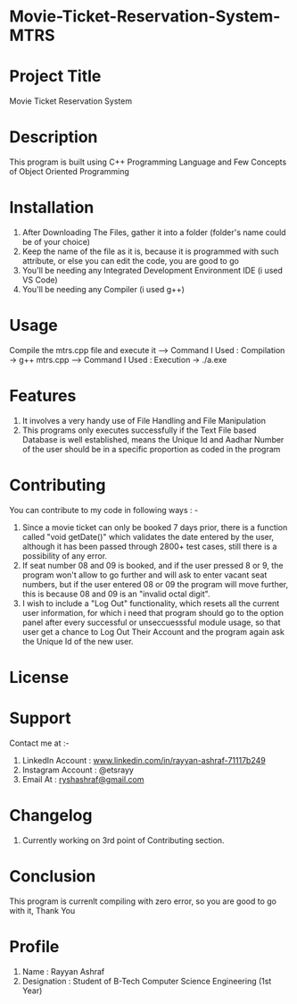 # Movie-Ticket-Reservation-System-MTRS

# Project Title
Movie Ticket Reservation System

# Description
This program is built using C++ Programming Language and Few Concepts of Object Oriented Programming

# Installation
1. After Downloading The Files, gather it into a folder (folder's name could be of your choice)
2. Keep the name of the file as it is, because it is programmed with such attribute, or else you can edit the code, you are good to go
3. You'll be needing any Integrated Development Environment IDE (i used VS Code)
4. You'll be needing any Compiler (i used g++)

# Usage
Compile the mtrs.cpp file and execute it
--> Command I Used : Compilation -> g++ mtrs.cpp
--> Command I Used : Execution -> ./a.exe

# Features
1. It involves a very handy use of File Handling and File Manipulation
2. This programs only executes successfully if the Text File based Database is well established, means the Unique Id and Aadhar Number of the user should be in a specific proportion as coded in the program

# Contributing
You can contribute to my code in following ways : -
1. Since a movie ticket can only be booked 7 days prior, there is a function called "void getDate()" which validates the date entered by the user, although it has been passed through 2800+ test cases, still there is a possibility of any error.
2. If seat number 08 and 09 is booked, and if the user pressed 8 or 9, the program won't allow to go further and will ask to enter vacant seat numbers, but if the user entered 08 or 09 the program will move further, this is because 08 and 09 is an "invalid octal digit".
3. I wish to include a "Log Out" functionality, which resets all the current user information, for which i need that program should go to the option panel after every successful or unseccuesssful module usage, so that user get a chance to Log Out Their Account and the program again ask the Unique Id of the new user.

# License

# Support
Contact me at :- 
1. LinkedIn Account : www.linkedin.com/in/rayyan-ashraf-71117b249
2. Instagram Account : @etsrayy
3. Email At : ryshashraf@gmail.com

# Changelog
1. Currently working on 3rd point of Contributing section.

# Conclusion
This program is currenlt compiling with zero error, so you are good to go with it, Thank You

# Profile
1. Name : Rayyan Ashraf
2. Designation :  Student of B-Tech Computer Science Engineering (1st Year)

